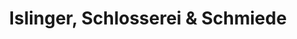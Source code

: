 ---
title: "Islinger, Schlosserei & Schmiede"
url: /nittendorf/islinger-schlosserei-und-schmiede/
shop: Baumarkt
---